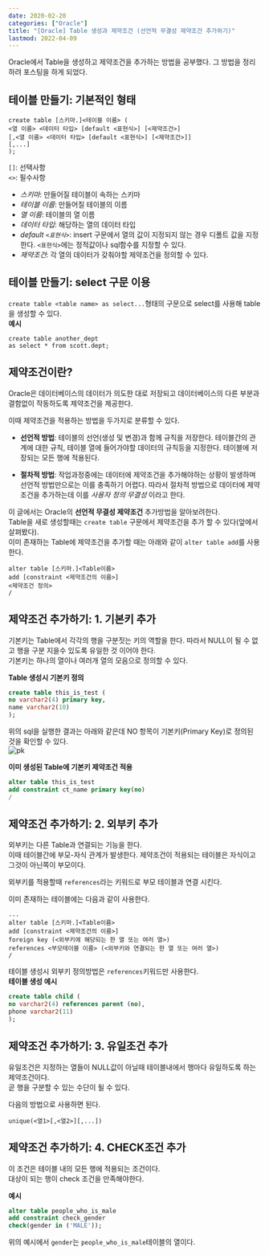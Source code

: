 ```yaml
---
date: 2020-02-20
categories: ["Oracle"]
title: "[Oracle] Table 생성과 제약조건 (선언적 무결성 제약조건 추가하기)"
lastmod: 2022-04-09
---
```

Oracle에서 Table을 생성하고 제약조건을 추가하는 방법을 공부했다. 
그 방법을 정리하려 포스팅을 하게 되었다.  
  
## 테이블 만들기: 기본적인 형태  

```
create table [스키마.]<테이블 이름> (
<열 이름> <데이터 타입> [default <표현식>] [<제약조건>]
[,<열 이름> <데이터 타입> [default <표현식>] [<제약조건>]]
[,...]
);
```  
`[]`: 선택사항  
`<>`: 필수사항  
  
* *스키마*: 만들어질 테이블이 속하는 스키마
* *테이블 이름*: 만들어질 테이블의 이름
* *열 이름*: 테이블의 열 이름
* *데이터 타입*: 해당하는 열의 데이터 타입
* *default `<표현식>`*: insert 구문에서 열의 값이 지정되지 않는 경우 
디폴트 값을 지정한다. `<표현식>`에는 정적값이나 sql함수를 지정할 수 있다.  
* *제약조건*: 각 열의 데이터가 갖춰야할 제약조건을 정의할 수 있다.  
  
## 테이블 만들기: select 구문 이용  
`create table <table name> as select...`형태의 구문으로 
select를 사용해 table을 생성할 수 있다.  
**예시**  
```
create table another_dept
as select * from scott.dept;
```  

## 제약조건이란?  
Oracle은 데이터베이스의 데이터가 의도한 대로 저장되고 
데이터베이스의 다른 부분과 결함없이 작동하도록 제약조건을 제공한다.  

이때 제약조건을 적용하는 방법을 두가지로 분류할 수 있다.  

* **선언적 방법**: 
테이블의 선언(생성 및 변경)과 함께 규칙을 저장한다. 
테이블간의 관계에 대한 규칙, 테이블 열에 들어가야할 데이터의 규칙등을 지정한다. 
테이블에 저장되는 모든 행에 적용된다.  

* **절차적 방법**: 
작업과정중에는 데이터에 제약조건을 추가해야하는 상황이 발생하며 선언적 
방법만으로는 이를 충족하기 어렵다. 따라서 절차적 방법으로 
데이터에 제약조건을 추가하는데 이를 *사용자 정의 무결성* 이라고 한다.  
  
이 글에서는 Oracle의 **선언적 무결성 제약조건** 추가방법을 알아보려한다.  
Table을 새로 생성할때는 `create table` 구문에서 제약조건을 추가 할 수 있다(앞에서 살펴봤다).  
이미 존재하는 Table에 제약조건을 추가할 때는 아래와 같이 `alter table add`를 사용한다.
```
alter table [스키마.]<Table이름>
add [constraint <제약조건의 이름>]
<제약조건 정의>
/
```  
  
  
## 제약조건 추가하기: 1. 기본키 추가  
기본키는 Table에서 각각의 행을 구분짓는 키의 역할을 한다. 
따라서 NULL이 될 수 없고 행을 구분 지을수 있도록 유일한 것 이어야 한다.  
기본키는 하나의 열이나 여러개 열의 모음으로 정의할 수 있다.   
  
**Table 생성시 기본키 정의**  
``` sql
create table this_is_test (
no varchar2(4) primary key,
name varchar2(10)
);
```
위의 sql을 실행한 결과는 아래와 같은데 NO 항목이 기본키(Primary Key)로 
정의된 것을 확인할 수 있다.  
![pk](/assets/notes/20/02-20/pk1.png)  

**이미 생성된 Table에 기본키 제약조건 적용**  
``` sql
alter table this_is_test
add constraint ct_name primary key(no)
/
```
## 제약조건 추가하기: 2. 외부키 추가  
외부키는 다른 Table과 연결되는 기능을 한다.  
이때 테이블간에 부모-자식 관계가 발생한다. 제약조건이 적용되는 테이블은 
자식이고 그것이 아닌쪽이 부모이다.  
  
외부키를 적용할때 `references`라는 키워드로 부모 테이블과 연결 시킨다.  
  
이미 존재하는 테이블에는 다음과 같이 사용한다.  
```
...
alter table [스키마.]<Table이름>
add [constraint <제약조건의 이름>]
foreign key (<외부키에 해당되는 한 열 또는 여러 열>)
references <부모테이블 이름> (<외부키와 연결되는 한 열 또는 여러 열>)
/
```  

테이블 생성시 외부키 정의방법은 `references`키워드만 사용한다.  
**테이블 생성 예시**
``` sql
create table child (
no varchar2(4) references parent (no),
phone varchar2(11)
);
```
  
## 제약조건 추가하기: 3. 유일조건 추가  
유일조건은 지정하는 열들이 NULL값이 아닐때 
테이블내에서 행마다 유일하도록 하는 제약조건이다.  
곧 행을 구분할 수 있는 수단이 될 수 있다.  
  
다음의 방법으로 사용하면 된다.  
```
unique(<열1>[,<열2>][,...])
```
  
## 제약조건 추가하기: 4. CHECK조건 추가  
이 조건은 테이블 내의 모든 행에 적용되는 조건이다.  
대상이 되는 행이 check 조건을 만족해야한다.  
  
**예시**  
``` sql
alter table people_who_is_male
add constraint check_gender
check(gender in ('MALE'));
```  
위의 예시에서 `gender`는 `people_who_is_male`테이블의 
열이다.  
